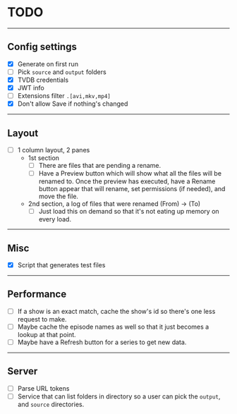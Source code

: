 # TODO

---

## Config settings
- [x] Generate on first run
- [ ] Pick `source` and `output` folders
- [x] TVDB credentials
- [x] JWT info
- [ ] Extensions filter `.[avi,mkv,mp4]`
- [x] Don't allow Save if nothing's changed

---

## Layout
- [ ] 1 column layout, 2 panes
  - 1st section
    - [ ] There are files that are pending a rename.
    - [ ] Have a Preview button which will show what all the files will be
          renamed to. Once the preview has executed, have a Rename button
          appear that will rename, set permissions (if needed), and move the
          file.
  - 2nd section, a log of files that were renamed (From) -> (To)
    - [ ] Just load this on demand so that it's not eating up memory on every
          load.

---

## Misc
- [x] Script that generates test files

---

## Performance
- [ ] If a show is an exact match, cache the show's id so there's one less
      request to make.
- [ ] Maybe cache the episode names as well so that it just becomes a lookup
      at that point.
- [ ] Maybe have a Refresh button for a series to get new data.

---

## Server
- [ ] Parse URL tokens
- [ ] Service that can list folders in directory so a user can pick
      the `output`, and `source` directories.
